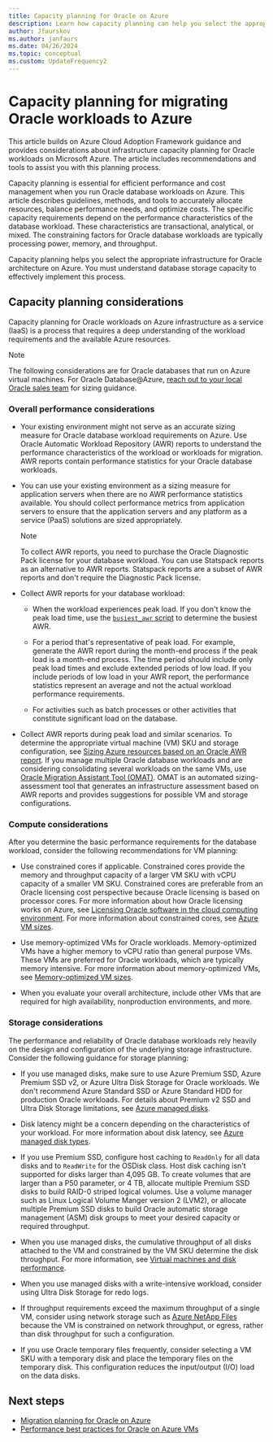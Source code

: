 ```yaml
---
title: Capacity planning for Oracle on Azure
description: Learn how capacity planning can help you select the appropriate infrastructure for Oracle workloads on Azure IaaS.
author: Jfaurskov
ms.author: janfaurs
ms.date: 04/26/2024
ms.topic: conceptual
ms.custom: UpdateFrequency2
---
```


# Capacity planning for migrating Oracle workloads to Azure

This article builds on Azure Cloud Adoption Framework guidance and provides considerations about infrastructure capacity planning for Oracle workloads on Microsoft Azure. The article includes recommendations and tools to assist you with this planning process.

Capacity planning is essential for efficient performance and cost management when you run Oracle database workloads on Azure. This article describes guidelines, methods, and tools to accurately allocate resources, balance performance needs, and optimize costs. The specific capacity requirements depend on the performance characteristics of the database workload. These characteristics are transactional, analytical, or mixed. The constraining factors for Oracle database workloads are typically processing power, memory, and throughput.

Capacity planning helps you select the appropriate infrastructure for Oracle architecture on Azure. You must understand database storage capacity to effectively implement this process.

## Capacity planning considerations

Capacity planning for Oracle workloads on Azure infrastructure as a service (IaaS) is a process that requires a deep understanding of the workload requirements and the available Azure resources.

> [!NOTE]
> The following considerations are for Oracle databases that run on Azure virtual machines. For Oracle Database@Azure, [reach out to your local Oracle sales team](https://www.oracle.com/cloud/azure/oracle-database-at-azure/) for sizing guidance.

### Overall performance considerations

- Your existing environment might not serve as an accurate sizing measure for Oracle database workload requirements on Azure. Use Oracle Automatic Workload Repository (AWR) reports to understand the performance characteristics of the workload or workloads for migration. AWR reports contain performance statistics for your Oracle database workloads.

- You can use your existing environment as a sizing measure for application servers when there are no AWR performance statistics available. You should collect performance metrics from application servers to ensure that the application servers and any platform as a service (PaaS) solutions are sized appropriately.

  > [!NOTE]
  > To collect AWR reports, you need to purchase the Oracle Diagnostic Pack license for your database workload. You can use Statspack reports as an alternative to AWR reports. Statspack reports are a subset of AWR reports and don't require the Diagnostic Pack license.

- Collect AWR reports for your database workload:

  - When the workload experiences peak load. If you don't know the peak load time, use the [`busiest_awr` script](https://github.com/Azure/Oracle-Workloads-for-Azure/blob/main/az-oracle-sizing/busiest_awr.sql) to determine the busiest AWR.
  
  - For a period that's representative of peak load. For example, generate the AWR report during the month-end process if the peak load is a month-end process. The time period should include only peak load times and exclude extended periods of low load. If you include periods of low load in your AWR report, the performance statistics represent an average and not the actual workload performance requirements.
  
  - For activities such as batch processes or other activities that constitute significant load on the database.
  
- Collect AWR reports during peak load and similar scenarios. To determine the appropriate virtual machine (VM) SKU and storage configuration, see [Sizing Azure resources based on an Oracle AWR report](https://aka.ms/oracle/azure-iaas-sizing). If you manage multiple Oracle database workloads and are considering consolidating several workloads on the same VMs, use [Oracle Migration Assistant Tool (OMAT)](https://aka.ms/lza/oracle/omat). OMAT is an automated sizing-assessment tool that generates an infrastructure assessment based on AWR reports and provides suggestions for possible VM and storage configurations.

### Compute considerations

After you determine the basic performance requirements for the database workload, consider the following recommendations for VM planning:

- Use constrained cores if applicable. Constrained cores provide the memory and throughput capacity of a larger VM SKU with vCPU capacity of a smaller VM SKU. Constrained cores are preferable from an Oracle licensing cost perspective because Oracle licensing is based on processor cores. For more information about how Oracle licensing works on Azure, see [Licensing Oracle software in the cloud computing environment](https://www.oracle.com/us/corporate/pricing/cloud-licensing-070579.pdf). For more information about constrained cores, see [Azure VM sizes](/azure/virtual-machines/sizes).

- Use memory-optimized VMs for Oracle workloads. Memory-optimized VMs have a higher memory to vCPU ratio than general purpose VMs. These VMs are preferred for Oracle workloads, which are typically memory intensive. For more information about memory-optimized VMs, see [Memory-optimized VM sizes](/azure/virtual-machines/sizes-memory).

- When you evaluate your overall architecture, include other VMs that are required for high availability, nonproduction environments, and more.

### Storage considerations

The performance and reliability of Oracle database workloads rely heavily on the design and configuration of the underlying storage infrastructure. Consider the following guidance for storage planning:

- If you use managed disks, make sure to use Azure Premium SSD, Azure Premium SSD v2, or Azure Ultra Disk Storage for Oracle workloads. We don't recommend Azure Standard SSD or Azure Standard HDD for production Oracle workloads. For details about Premium v2 SSD and Ultra Disk Storage limitations, see [Azure managed disks](/azure/virtual-machines/disks-types).

- Disk latency might be a concern depending on the characteristics of your workload. For more information about disk latency, see [Azure managed disk types](/azure/virtual-machines/disks-types#disk-type-comparison).

- If you use Premium SSD, configure host caching to `ReadOnly` for all data disks and to `ReadWrite` for the OSDisk class. Host disk caching isn't supported for disks larger than 4,095 GB. To create volumes that are larger than a P50 parameter, or 4 TB, allocate multiple Premium SSD disks to build RAID-0 striped logical volumes. Use a volume manager such as Linux Logical Volume Manger version 2 (LVM2), or allocate multiple Premium SSD disks to build Oracle automatic storage management (ASM) disk groups to meet your desired capacity or required throughput.

- When you use managed disks, the cumulative throughput of all disks attached to the VM and constrained by the VM SKU determine the disk throughput. For more information, see [Virtual machines and disk performance](/azure/virtual-machines/disks-performance#disk-io-capping).

- When you use managed disks with a write-intensive workload, consider using Ultra Disk Storage for redo logs.

- If throughput requirements exceed the maximum throughput of a single VM, consider using network storage such as [Azure NetApp Files](/azure/azure-netapp-files/azure-netapp-files-introduction) because the VM is constrained on network throughput, or egress, rather than disk throughput for such a configuration.

- If you use Oracle temporary files frequently, consider selecting a VM SKU with a temporary disk and place the temporary files on the temporary disk. This configuration reduces the input/output (I/O) load on the data disks.

## Next steps

- [Migration planning for Oracle on Azure](./oracle-migration-planning.md)
- [Performance best practices for Oracle on Azure VMs](/azure/virtual-machines/workloads/oracle/oracle-performance-best-practice)
